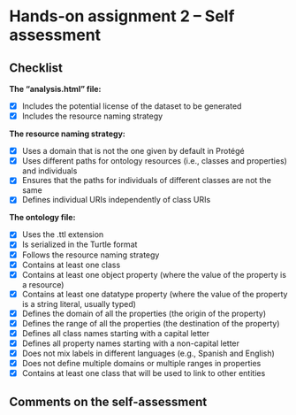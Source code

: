 # Hands-on assignment 2 – Self assessment

## Checklist

**The “analysis.html” file:**

- [X] Includes the potential license of the dataset to be generated
- [X] Includes the resource naming strategy

**The resource naming strategy:**

- [X] Uses a domain that is not the one given by default in Protégé
- [X] Uses different paths for ontology resources (i.e., classes and properties) and individuals
- [X] Ensures that the paths for individuals of different classes are not the same
- [X] Defines individual URIs independently of class URIs

**The ontology file:**

- [X] Uses the .ttl extension
- [X] Is serialized in the Turtle format
- [X] Follows the resource naming strategy
- [X] Contains at least one class
- [X] Contains at least one object property (where the value of the property is a resource)
- [X] Contains at least one datatype property (where the value of the property is a string literal, usually typed)
- [X] Defines the domain of all the properties (the origin of the property)
- [X] Defines the range of all the properties (the destination of the property)
- [X] Defines all class names starting with a capital letter
- [X] Defines all property names starting with a non-capital letter
- [X] Does not mix labels in different languages (e.g., Spanish and English)
- [X] Does not define multiple domains or multiple ranges in properties
- [X] Contains at least one class that will be used to link to other entities

## Comments on the self-assessment

